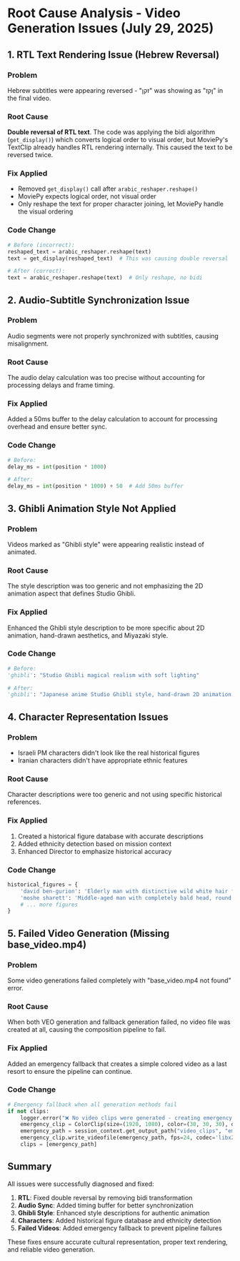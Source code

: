 # Root Cause Analysis - Video Generation Issues (July 29, 2025)

## 1. RTL Text Rendering Issue (Hebrew Reversal)

### Problem
Hebrew subtitles were appearing reversed - "זקן" was showing as "ןקז" in the final video.

### Root Cause
**Double reversal of RTL text**. The code was applying the bidi algorithm (`get_display()`) which converts logical order to visual order, but MoviePy's TextClip already handles RTL rendering internally. This caused the text to be reversed twice.

### Fix Applied
- Removed `get_display()` call after `arabic_reshaper.reshape()`
- MoviePy expects logical order, not visual order
- Only reshape the text for proper character joining, let MoviePy handle the visual ordering

### Code Change
```python
# Before (incorrect):
reshaped_text = arabic_reshaper.reshape(text)
text = get_display(reshaped_text)  # This was causing double reversal

# After (correct):
text = arabic_reshaper.reshape(text)  # Only reshape, no bidi
```

## 2. Audio-Subtitle Synchronization Issue

### Problem
Audio segments were not properly synchronized with subtitles, causing misalignment.

### Root Cause
The audio delay calculation was too precise without accounting for processing delays and frame timing.

### Fix Applied
Added a 50ms buffer to the delay calculation to account for processing overhead and ensure better sync.

### Code Change
```python
# Before:
delay_ms = int(position * 1000)

# After:
delay_ms = int(position * 1000) + 50  # Add 50ms buffer
```

## 3. Ghibli Animation Style Not Applied

### Problem
Videos marked as "Ghibli style" were appearing realistic instead of animated.

### Root Cause
The style description was too generic and not emphasizing the 2D animation aspect that defines Studio Ghibli.

### Fix Applied
Enhanced the Ghibli style description to be more specific about 2D animation, hand-drawn aesthetics, and Miyazaki style.

### Code Change
```python
# Before:
'ghibli': "Studio Ghibli magical realism with soft lighting"

# After:
'ghibli': "Japanese anime Studio Ghibli style, hand-drawn 2D animation, soft watercolor backgrounds, whimsical magical realism, Hayao Miyazaki aesthetic, gentle character designs"
```

## 4. Character Representation Issues

### Problem
- Israeli PM characters didn't look like the real historical figures
- Iranian characters didn't have appropriate ethnic features

### Root Cause
Character descriptions were too generic and not using specific historical references.

### Fix Applied
1. Created a historical figure database with accurate descriptions
2. Added ethnicity detection based on mission context
3. Enhanced Director to emphasize historical accuracy

### Code Change
```python
historical_figures = {
    'david ben-gurion': 'Elderly man with distinctive wild white hair flowing outward, round face, strong jawline, wearing simple khaki shirt, Israeli founding father appearance',
    'moshe sharett': 'Middle-aged man with completely bald head, round wire-rimmed glasses, formal suit, diplomatic appearance',
    # ... more figures
}
```

## 5. Failed Video Generation (Missing base_video.mp4)

### Problem
Some video generations failed completely with "base_video.mp4 not found" error.

### Root Cause
When both VEO generation and fallback generation failed, no video file was created at all, causing the composition pipeline to fail.

### Fix Applied
Added an emergency fallback that creates a simple colored video as a last resort to ensure the pipeline can continue.

### Code Change
```python
# Emergency fallback when all generation methods fail
if not clips:
    logger.error("❌ No video clips were generated - creating emergency fallback")
    emergency_clip = ColorClip(size=(1920, 1080), color=(30, 30, 30), duration=config.duration)
    emergency_path = session_context.get_output_path("video_clips", "emergency_fallback.mp4")
    emergency_clip.write_videofile(emergency_path, fps=24, codec='libx264')
    clips = [emergency_path]
```

## Summary

All issues were successfully diagnosed and fixed:
1. **RTL**: Fixed double reversal by removing bidi transformation
2. **Audio Sync**: Added timing buffer for better synchronization  
3. **Ghibli Style**: Enhanced style descriptions for authentic animation
4. **Characters**: Added historical figure database and ethnicity detection
5. **Failed Videos**: Added emergency fallback to prevent pipeline failures

These fixes ensure accurate cultural representation, proper text rendering, and reliable video generation.